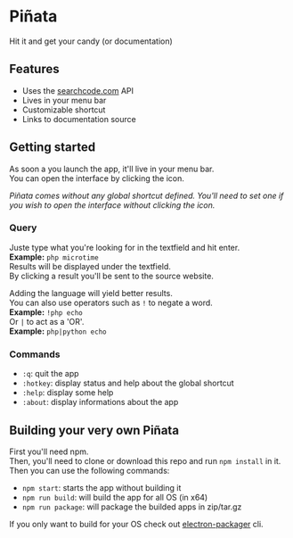 # Piñata
Hit it and get your candy (or documentation)

## Features
- Uses the [searchcode.com](https://searchcode.com) API
- Lives in your menu bar
- Customizable shortcut
- Links to documentation source

## Getting started
As soon a you launch the app, it'll live in your menu bar.  
You can open the interface by clicking the icon.  

_Piñata comes without any global shortcut defined. You'll need to set one if you wish to open the interface without clicking the icon._  

### Query
Juste type what you're looking for in the textfield and hit enter.  
__Example:__ `php microtime`  
Results will be displayed under the textfield.  
By clicking a result you'll be sent to the source website.

Adding the language will yield better results.  
You can also use operators such as `!` to negate a word.  
__Example:__ `!php echo`  
Or `|` to act as a 'OR'.  
__Example:__ `php|python echo`

### Commands
- `:q`: quit the app
- `:hotkey`: display status and help about the global shortcut
- `:help`: display some help
- `:about`: display informations about the app

## Building your very own Piñata
First you'll need npm.  
Then, you'll need to clone or download this repo and run `npm install`
in it.  
Then you can use the following commands:
- `npm start`: starts the app without building it
- `npm run build`: will build the app for all OS (in x64)
- `npm run package`: will package the builded apps in zip/tar.gz

If you only want to build for your OS check out [electron-packager](https://github.com/maxogden/electron-packager) cli.
